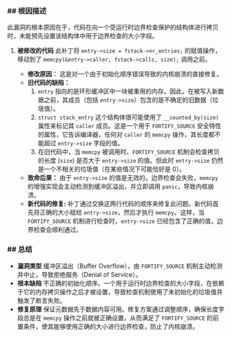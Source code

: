 ### **## 根因描述**

此漏洞的根本原因在于，代码在向一个受运行时边界检查保护的结构体进行拷贝时，未能预先设置该结构体中用于边界检查的大小字段。

1.  **被修改的代码**
    此补丁将 `entry->size = fstack->nr_entries;` 的赋值操作，移动到了 `memcpy(&entry->caller, fstack->calls, size);` 调用之前。

    *   **修改原因：** 这是对一个由于初始化顺序错误导致的内核崩溃的直接修复。
    *   **旧代码的缺陷：**
        1.  `entry` 指向的是环形缓冲区中一块被重用的内存。因此，在被写入新数据之前，其成员（包括 `entry->size`）包含的是不确定的旧数据（垃圾值）。
        2.  `struct stack_entry` 这个结构体很可能使用了 `__counted_by(size)` 属性来标记其 `caller` 成员。这是一个用于 `FORTIFY_SOURCE` 安全特性的属性，它告诉编译器，任何对 `caller` 的 `memcpy` 操作，其长度都不能超过 `entry->size` 字段的值。
        3.  在旧代码中，当 `memcpy` 被调用时，`FORTIFY_SOURCE` 机制会检查拷贝的长度 (`size`) 是否大于 `entry->size` 的值。但此时 `entry->size` 仍然是一个不相关的垃圾值（在某些情况下可能恰好是 0）。
    *   **致命后果：** 由于 `entry->size` 的值是无效的，边界检查会失败，`memcpy` 的增强实现会主动检测到缓冲区溢出，并立即调用 `panic`，导致内核崩溃。
    *   **新代码的修复:** 补丁通过交换这两行代码的顺序来修复此问题。新代码首先将正确的大小赋给 `entry->size`，然后才执行 `memcpy`。这样，当 `FORTIFY_SOURCE` 机制进行检查时，`entry->size` 已经包含了正确的值，边界检查会顺利通过。

### **## 总结**

*   **漏洞类型**
    缓冲区溢出（Buffer Overflow），由 `FORTIFY_SOURCE` 机制主动检测并中止，导致拒绝服务（Denial of Service）。
*   **根本缺陷**
    不正确的初始化顺序。一个用于运行时边界检查的大小字段，在依赖于它的内存拷贝操作之后才被设置，导致检查机制使用了未初始化的垃圾值并触发了断言失败。
*   **修复原理**
    保证元数据先于数据内容可用。修复方案通过调整顺序，确保长度字段总是在 `memcpy` 操作之前就被正确设置，从而满足了 `FORTIFY_SOURCE` 的前置条件，使其能够使用正确的大小进行边界检查，防止了内核崩溃。